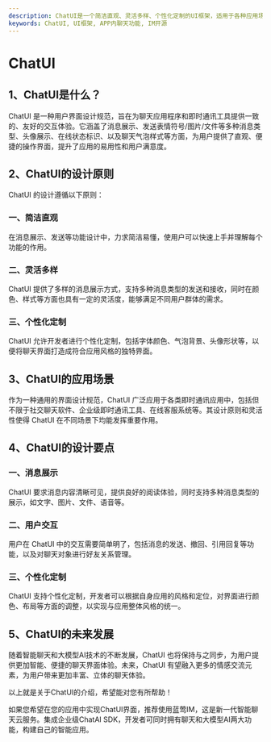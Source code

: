 ```yaml
---
description: ChatUI是一个简洁直观、灵活多样、个性化定制的UI框架，适用于各种应用场景，设计要点包括消息展示、用户交互和个性化定制。
keywords: ChatUI, UI框架, APP内聊天功能, IM开源
---
```

# ChatUI

## 1、ChatUI是什么？

ChatUI 是一种用户界面设计规范，旨在为聊天应用程序和即时通讯工具提供一致的、友好的交互体验。它涵盖了消息展示、发送表情符号/图片/文件等多种消息类型、头像展示、在线状态标识、以及聊天气泡样式等方面，为用户提供了直观、便捷的操作界面，提升了应用的易用性和用户满意度。

## 2、ChatUI的设计原则

ChatUI 的设计遵循以下原则：

### 一、简洁直观
在消息展示、发送等功能设计中，力求简洁易懂，使用户可以快速上手并理解每个功能的作用。

### 二、灵活多样
ChatUI 提供了多样的消息展示方式，支持多种消息类型的发送和接收，同时在颜色、样式等方面也具有一定的灵活度，能够满足不同用户群体的需求。

### 三、个性化定制
ChatUI 允许开发者进行个性化定制，包括字体颜色、气泡背景、头像形状等，以便将聊天界面打造成符合应用风格的独特界面。

## 3、ChatUI的应用场景

作为一种通用的界面设计规范，ChatUI 广泛应用于各类即时通讯应用中，包括但不限于社交聊天软件、企业级即时通讯工具、在线客服系统等。其设计原则和灵活性使得 ChatUI 在不同场景下均能发挥重要作用。

## 4、ChatUI的设计要点

### 一、消息展示
ChatUI 要求消息内容清晰可见，提供良好的阅读体验，同时支持多种消息类型的展示，如文字、图片、文件、语音等。

### 二、用户交互
用户在 ChatUI 中的交互需要简单明了，包括消息的发送、撤回、引用回复等功能，以及对聊天对象进行好友关系管理。

### 三、个性化定制
ChatUI 支持个性化定制，开发者可以根据自身应用的风格和定位，对界面进行颜色、布局等方面的调整，以实现与应用整体风格的统一。

## 5、ChatUI的未来发展

随着智能聊天和大模型AI技术的不断发展，ChatUI 也将保持与之同步，为用户提供更加智能、便捷的聊天界面体验。未来，ChatUI 有望融入更多的情感交流元素，为用户带来更加丰富、立体的聊天体验。

以上就是关于ChatUI的介绍，希望能对您有所帮助！

如果您希望在您的应用中实现ChatUI界面，推荐使用蓝莺IM，这是新一代智能聊天云服务。集成企业级ChatAI SDK，开发者可同时拥有聊天和大模型AI两大功能，构建自己的智能应用。